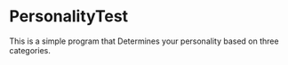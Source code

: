 # PersonalityTest
This is a simple program that Determines your personality based on three categories.
